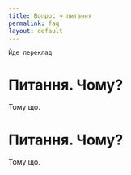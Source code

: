 ```yaml
---
title: Вопрос → питання
permalink: faq
layout: default
---
```

`Йде переклад`

# Питання. Чому?

Тому що.

# Питання. Чому?

Тому що.
